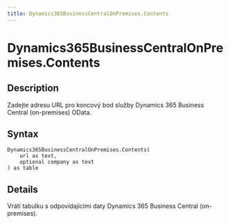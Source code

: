 ```yaml
---
title: Dynamics365BusinessCentralOnPremises.Contents
---
```


# Dynamics365BusinessCentralOnPremises.Contents


## Description

Zadejte adresu URL pro koncový bod služby Dynamics 365 Business Central (on-premises) OData.


## Syntax

```powerquery
Dynamics365BusinessCentralOnPremises.Contents(
    url as text,
    optional company as text
) as table
```


## Details

Vrátí tabulku s odpovídajícími daty Dynamics 365 Business Central (on-premises). 


